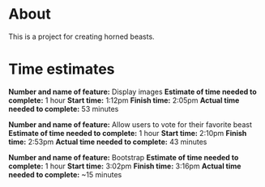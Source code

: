 # About
This is a project for creating horned beasts.

# Time estimates
**Number and name of feature:** Display images
**Estimate of time needed to complete:** 1 hour
**Start time:** 1:12pm
**Finish time:** 2:05pm
**Actual time needed to complete:** 53 minutes

**Number and name of feature:** Allow users to vote for their favorite beast
**Estimate of time needed to complete:** 1 hour
**Start time:** 2:10pm
**Finish time:** 2:53pm
**Actual time needed to complete:** 43 minutes

**Number and name of feature:** Bootstrap
**Estimate of time needed to complete:** 1 hour
**Start time:** 3:02pm
**Finish time:** 3:16pm
**Actual time needed to complete:** ~15 minutes